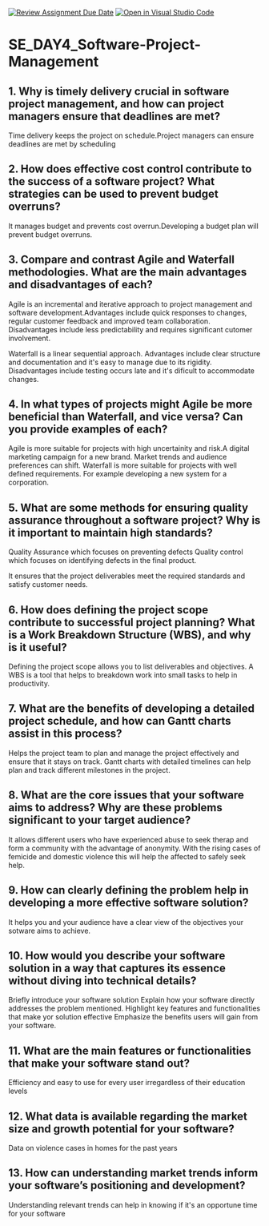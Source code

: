 [![Review Assignment Due Date](https://classroom.github.com/assets/deadline-readme-button-22041afd0340ce965d47ae6ef1cefeee28c7c493a6346c4f15d667ab976d596c.svg)](https://classroom.github.com/a/9pw6JKcu)
[![Open in Visual Studio Code](https://classroom.github.com/assets/open-in-vscode-2e0aaae1b6195c2367325f4f02e2d04e9abb55f0b24a779b69b11b9e10269abc.svg)](https://classroom.github.com/online_ide?assignment_repo_id=15862189&assignment_repo_type=AssignmentRepo)
# SE_DAY4_Software-Project-Management
## 1. Why is timely delivery crucial in software project management, and how can project managers ensure that deadlines are met?
Time delivery keeps the project on schedule.Project managers can ensure deadlines are met by scheduling

## 2. How does effective cost control contribute to the success of a software project? What strategies can be used to prevent budget overruns?
It manages budget and prevents cost overrun.Developing a budget plan will prevent budget overruns.

## 3. Compare and contrast Agile and Waterfall methodologies. What are the main advantages and disadvantages of each?
Agile is an incremental and iterative approach to project management and software development.Advantages include quick responses to changes, regular customer feedback and improved team collaboration. Disadvantages include less predictability and requires significant cutomer involvement.

Waterfall is a linear sequential approach. Advantages include clear structure and documentation and it's easy to manage due to its rigidity. Disadvantages include testing occurs late and it's dificult to accommodate changes.

## 4. In what types of projects might Agile be more beneficial than Waterfall, and vice versa? Can you provide examples of each?
Agile is more suitable for projects with high uncertainity and risk.A digital marketing campaign for a new brand. Market trends and audience preferences can shift.
Waterfall is more suitable for projects with well defined requirements. For example developing a new system for a corporation.

## 5. What are some methods for ensuring quality assurance throughout a software project? Why is it important to maintain high standards?
Quality Assurance which focuses on preventing defects
Quality control which focuses on identifying defects in the final product.

It ensures that the project deliverables meet the required standards and satisfy customer needs.

## 6. How does defining the project scope contribute to successful project planning? What is a Work Breakdown Structure (WBS), and why is it useful?
Defining the project scope allows you to list deliverables and objectives.
A WBS is a tool that helps to breakdown work into small tasks to help in productivity.

## 7. What are the benefits of developing a detailed project schedule, and how can Gantt charts assist in this process?
 Helps the project team to plan and manage the project effectively and ensure that it stays on track. Gantt charts with detailed timelines can help plan and track different milestones in the project.
 
## 8. What are the core issues that your software aims to address? Why are these problems significant to your target audience?
It allows different users who have experienced abuse to seek therap and form a community with the advantage of anonymity.
With the rising cases of femicide and domestic violence this will help the affected to safely seek help.

## 9. How can clearly defining the problem help in developing a more effective software solution?
It helps you and your audience have a clear view of the objectives your sotware aims to achieve.

## 10. How would you describe your software solution in a way that captures its essence without diving into technical details?
Briefly introduce your software solution
Explain how your software directly addresses the problem mentioned.
Highlight key features and functionalities that make yor solution effective
Emphasize the benefits users will gain from your software.

## 11. What are the main features or functionalities that make your software stand out?
Efficiency and easy to use for every user irregardless of their education levels

## 12. What data is available regarding the market size and growth potential for your software?
Data on violence cases in homes for the past years
## 13. How can understanding market trends inform your software’s positioning and development?
Understanding relevant trends can help in knowing if it's an opportune time for your software
